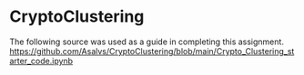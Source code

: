 # CryptoClustering
The following source was used as a guide in completing this assignment.
https://github.com/Asalvs/CryptoClustering/blob/main/Crypto_Clustering_starter_code.ipynb

